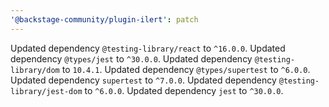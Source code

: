 ```yaml
---
'@backstage-community/plugin-ilert': patch
---
```


Updated dependency `@testing-library/react` to `^16.0.0`.
Updated dependency `@types/jest` to `^30.0.0`.
Updated dependency `@testing-library/dom` to `10.4.1`.
Updated dependency `@types/supertest` to `^6.0.0`.
Updated dependency `supertest` to `^7.0.0`.
Updated dependency `@testing-library/jest-dom` to `^6.0.0`.
Updated dependency `jest` to `^30.0.0`.
